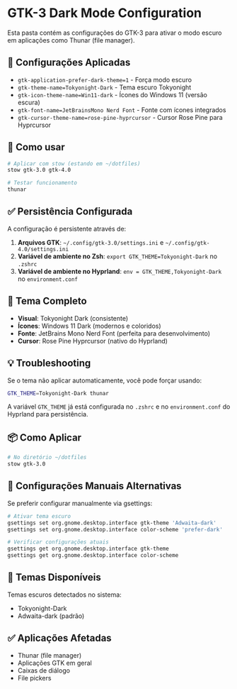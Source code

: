 # GTK-3 Dark Mode Configuration

Esta pasta contém as configurações do GTK-3 para ativar o modo escuro em aplicações como Thunar (file manager).

## 🌙 Configurações Aplicadas

- `gtk-application-prefer-dark-theme=1` - Força modo escuro
- `gtk-theme-name=Tokyonight-Dark` - Tema escuro Tokyonight
- `gtk-icon-theme-name=Win11-dark` - Ícones do Windows 11 (versão escura)
- `gtk-font-name=JetBrainsMono Nerd Font` - Fonte com ícones integrados
- `gtk-cursor-theme-name=rose-pine-hyprcursor` - Cursor Rose Pine para Hyprcursor

## 🚀 Como usar

```bash
# Aplicar com stow (estando em ~/dotfiles)
stow gtk-3.0 gtk-4.0

# Testar funcionamento
thunar
```

## ✅ Persistência Configurada

A configuração é persistente através de:

1. **Arquivos GTK**: `~/.config/gtk-3.0/settings.ini` e `~/.config/gtk-4.0/settings.ini`
2. **Variável de ambiente no Zsh**: `export GTK_THEME=Tokyonight-Dark` no `.zshrc`
3. **Variável de ambiente no Hyprland**: `env = GTK_THEME,Tokyonight-Dark` no `environment.conf`

## 🎨 Tema Completo

- **Visual**: Tokyonight Dark (consistente)
- **Ícones**: Windows 11 Dark (modernos e coloridos)
- **Fonte**: JetBrains Mono Nerd Font (perfeita para desenvolvimento)
- **Cursor**: Rose Pine Hyprcursor (nativo do Hyprland)

## 💡 Troubleshooting

Se o tema não aplicar automaticamente, você pode forçar usando:

```bash
GTK_THEME=Tokyonight-Dark thunar
```

A variável `GTK_THEME` já está configurada no `.zshrc` e no `environment.conf` do Hyprland para persistência.

## 📦 Como Aplicar

```bash
# No diretório ~/dotfiles
stow gtk-3.0
```

## 🔧 Configurações Manuais Alternativas

Se preferir configurar manualmente via gsettings:

```bash
# Ativar tema escuro
gsettings set org.gnome.desktop.interface gtk-theme 'Adwaita-dark'
gsettings set org.gnome.desktop.interface color-scheme 'prefer-dark'

# Verificar configurações atuais
gsettings get org.gnome.desktop.interface gtk-theme
gsettings get org.gnome.desktop.interface color-scheme
```

## 🎨 Temas Disponíveis

Temas escuros detectados no sistema:

- Tokyonight-Dark
- Adwaita-dark (padrão)

## ✅ Aplicações Afetadas

- Thunar (file manager)
- Aplicações GTK em geral
- Caixas de diálogo
- File pickers

